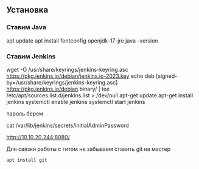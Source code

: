 ## Установка
### Ставим Java
apt update
apt install fontconfig openjdk-17-jre
java -version


### Ставим Jenkins
 wget -O /usr/share/keyrings/jenkins-keyring.asc \
  https://pkg.jenkins.io/debian/jenkins.io-2023.key
echo deb [signed-by=/usr/share/keyrings/jenkins-keyring.asc] \
  https://pkg.jenkins.io/debian binary/ | tee \
  /etc/apt/sources.list.d/jenkins.list > /dev/null
 apt-get update
 apt-get install jenkins
systemctl enable jenkins
systemctl start jenkins

пароль берем 

cat /var/lib/jenkins/secrets/initialAdminPassword

 http://10.10.20.244:8080/

 Для связки работы с гитом не забываем ставить git на мастер
 ```
 apt install git
 ```

